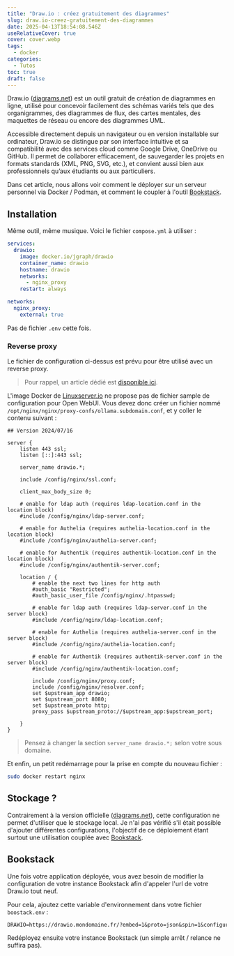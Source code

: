 ```yaml
---
title: "Draw.io : créez gratuitement des diagrammes"
slug: draw.io-creez-gratuitement-des-diagrammes
date: 2025-04-13T18:54:08.546Z
useRelativeCover: true
cover: cover.webp
tags:
  - docker
categories:
  - Tutos
toc: true
draft: false
---
```


Draw.io ([diagrams.net](https://app.diagrams.net/)) est un outil gratuit de création de diagrammes en ligne, utilisé pour concevoir facilement des schémas variés tels que des organigrammes, des diagrammes de flux, des cartes mentales, des maquettes de réseau ou encore des diagrammes UML. 

Accessible directement depuis un navigateur ou en version installable sur ordinateur, Draw.io se distingue par son interface intuitive et sa compatibilité avec des services cloud comme Google Drive, OneDrive ou GitHub. Il permet de collaborer efficacement, de sauvegarder les projets en formats standards (XML, PNG, SVG, etc.), et convient aussi bien aux professionnels qu’aux étudiants ou aux particuliers.

Dans cet article, nous allons voir comment le déployer sur un serveur personnel via Docker / Podman, et comment le coupler à l'outil [Bookstack](/posts/bookstack-solution-open-source-de-documentation).

## Installation

Même outil, même musique. Voici le fichier `compose.yml` à utiliser :

```yml
services:
  drawio:
    image: docker.io/jgraph/drawio
    container_name: drawio
    hostname: drawio
    networks:
      - nginx_proxy
    restart: always

networks:
  nginx_proxy:
    external: true
```

Pas de fichier `.env` cette fois.

### Reverse proxy

Le fichier de configuration ci-dessus est prévu pour être utilisé avec un reverse proxy.

> Pour rappel, un article dédié est [disponible ici](/posts/reverse-proxy-nginx/).

L'image Docker de [Linuxserver.io](https://docs.linuxserver.io/general/swag/) ne propose pas de fichier sample de configuration pour Open WebUI. Vous devez donc créer un fichier nommé `/opt/nginx/nginx/proxy-confs/ollama.subdomain.conf`, et y coller le contenu suivant :

```nginx
## Version 2024/07/16

server {
    listen 443 ssl;
    listen [::]:443 ssl;

    server_name drawio.*;

    include /config/nginx/ssl.conf;

    client_max_body_size 0;

    # enable for ldap auth (requires ldap-location.conf in the location block)
    #include /config/nginx/ldap-server.conf;

    # enable for Authelia (requires authelia-location.conf in the location block)
    #include /config/nginx/authelia-server.conf;

    # enable for Authentik (requires authentik-location.conf in the location block)
    #include /config/nginx/authentik-server.conf;

    location / {
        # enable the next two lines for http auth
        #auth_basic "Restricted";
        #auth_basic_user_file /config/nginx/.htpasswd;

        # enable for ldap auth (requires ldap-server.conf in the server block)
        #include /config/nginx/ldap-location.conf;

        # enable for Authelia (requires authelia-server.conf in the server block)
        #include /config/nginx/authelia-location.conf;

        # enable for Authentik (requires authentik-server.conf in the server block)
        #include /config/nginx/authentik-location.conf;

        include /config/nginx/proxy.conf;
        include /config/nginx/resolver.conf;
        set $upstream_app drawio;
        set $upstream_port 8080;
        set $upstream_proto http;
        proxy_pass $upstream_proto://$upstream_app:$upstream_port;

    }
}
```

> Pensez à changer la section `server_name drawio.*;` selon votre sous domaine.

Et enfin, un petit redémarrage pour la prise en compte du nouveau fichier :

```bash
sudo docker restart nginx
```

## Stockage ?

Contrairement à la version officielle ([diagrams.net](https://app.diagrams.net/)), cette configuration ne permet d'utiliser que le stockage local. Je n'ai pas vérifié s'il était possible d'ajouter différentes configurations, l'objectif de ce déploiement étant surtout une utilisation couplée avec [Bookstack](/posts/bookstack-solution-open-source-de-documentation).

## Bookstack

Une fois votre application déployée, vous avez besoin de modifier la configuration de votre instance Bookstack afin d'appeler l'url de votre Draw.io tout neuf.

Pour cela, ajoutez cette variable d'environnement dans votre fichier `boostack.env` :

```txt
DRAWIO=https://drawio.mondomaine.fr/?embed=1&proto=json&spin=1&configure=1
```

Redéployez ensuite votre instance Bookstack (un simple arrêt / relance ne suffira pas).
